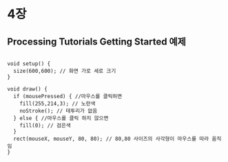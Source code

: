 # 4장
## Processing Tutorials Getting Started 예제

```

void setup() {
  size(600,600); // 화면 가로 세로 크기
}

void draw() {
  if (mousePressed) { //마우스를 클릭하면
    fill(255,214,3); // 노란색
    noStroke(); // 테투리가 없음
  } else { //마우스를 클릭 하지 않으면
    fill(0); // 검은색
  }
  rect(mouseX, mouseY, 80, 80); // 80,80 사이즈의 사각형이 마우스를 따라 움직임
}

```

